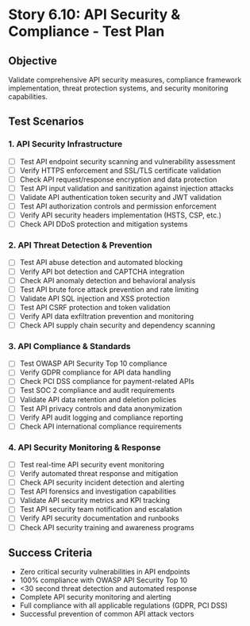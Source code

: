 # Story 6.10: API Security & Compliance - Test Plan

## Objective
Validate comprehensive API security measures, compliance framework implementation, threat protection systems, and security monitoring capabilities.

## Test Scenarios

### 1. API Security Infrastructure
- [ ] Test API endpoint security scanning and vulnerability assessment
- [ ] Verify HTTPS enforcement and SSL/TLS certificate validation
- [ ] Check API request/response encryption and data protection
- [ ] Test API input validation and sanitization against injection attacks
- [ ] Validate API authentication token security and JWT validation
- [ ] Test API authorization controls and permission enforcement
- [ ] Verify API security headers implementation (HSTS, CSP, etc.)
- [ ] Check API DDoS protection and mitigation systems

### 2. API Threat Detection & Prevention
- [ ] Test API abuse detection and automated blocking
- [ ] Verify API bot detection and CAPTCHA integration
- [ ] Check API anomaly detection and behavioral analysis
- [ ] Test API brute force attack prevention and rate limiting
- [ ] Validate API SQL injection and XSS protection
- [ ] Test API CSRF protection and token validation
- [ ] Verify API data exfiltration prevention and monitoring
- [ ] Check API supply chain security and dependency scanning

### 3. API Compliance & Standards
- [ ] Test OWASP API Security Top 10 compliance
- [ ] Verify GDPR compliance for API data handling
- [ ] Check PCI DSS compliance for payment-related APIs
- [ ] Test SOC 2 compliance and audit requirements
- [ ] Validate API data retention and deletion policies
- [ ] Test API privacy controls and data anonymization
- [ ] Verify API audit logging and compliance reporting
- [ ] Check API international compliance requirements

### 4. API Security Monitoring & Response
- [ ] Test real-time API security event monitoring
- [ ] Verify automated threat response and mitigation
- [ ] Check API security incident detection and alerting
- [ ] Test API forensics and investigation capabilities
- [ ] Validate API security metrics and KPI tracking
- [ ] Test API security team notification and escalation
- [ ] Verify API security documentation and runbooks
- [ ] Check API security training and awareness programs

## Success Criteria
- Zero critical security vulnerabilities in API endpoints
- 100% compliance with OWASP API Security Top 10
- <30 second threat detection and automated response
- Complete API security monitoring and alerting
- Full compliance with all applicable regulations (GDPR, PCI DSS)
- Successful prevention of common API attack vectors